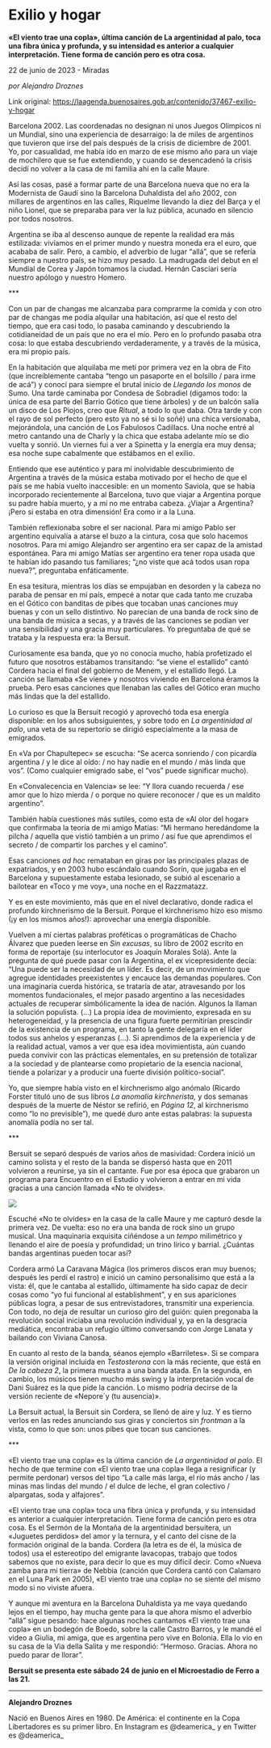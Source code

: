 # Exilio y hogar

**«El viento trae una copla», última canción de La argentinidad al palo, toca una fibra única y profunda, y su intensidad es anterior a cualquier interpretación. Tiene forma de canción pero es otra cosa.**

22 de junio de 2023 - Miradas

_por Alejandro Droznes_

Link original: https://laagenda.buenosaires.gob.ar/contenido/37467-exilio-y-hogar



Barcelona 2002. Las coordenadas no designan ni unos Juegos Olímpicos ni un Mundial, sino una experiencia de desarraigo: la de miles de argentinos que tuvieron que irse del país después de la crisis de diciembre de 2001. Yo, por casualidad, me había ido en marzo de ese mismo año para un viaje de mochilero que se fue extendiendo, y cuando se desencadenó la crisis decidí no volver a la casa de mi familia ahí en la calle Maure.




Así las cosas, pasé a formar parte de una Barcelona nueva que no era la Modernista de Gaudí sino la Barcelona Duhaldista del año 2002, con millares de argentinos en las calles, Riquelme llevando la diez del Barça y el niño Lionel, que se preparaba para ver la luz pública, acunado en silencio por todos nosotros.




Argentina se iba al descenso aunque de repente la realidad era más estilizada: vivíamos en el primer mundo y nuestra moneda era el euro, que acababa de salir. Pero, a cambio, el adverbio de lugar “allá”, que se refería siempre a nuestro país, se hizo muy pesado. La madrugada del debut en el Mundial de Corea y Japón tomamos la ciudad. Hernán Casciari sería nuestro apólogo y nuestro Homero.




\*\*\*




Con un par de changas me alcanzaba para comprarme la comida y con otro par de changas me podía alquilar una habitación, así que el resto del tiempo, que era casi todo, lo pasaba caminando y descubriendo la cotidianeidad de un país que no era el mío. Pero en lo profundo pasaba otra cosa: lo que estaba descubriendo verdaderamente, y a través de la música, era mi propio país.




En la habitación que alquilaba me metí por primera vez en la obra de Fito (que increíblemente cantaba “tengo un pasaporte en el bolsillo / para irme de acá”) y conocí para siempre el brutal inicio de *Llegando los monos* de Sumo. Una tarde caminaba por Condesa de Sobradiel (digamos todo: la única de esa parte del Barrio Gótico que tiene árboles) y de un balcón salía un disco de Los Piojos, creo que *Ritual*, a todo lo que daba. Otra tarde y con el rayo de sol perfecto (pero esto ya no sé si lo soñé) una chica versionaba, mejorándola, una canción de Los Fabulosos Cadillacs. Una noche entré al metro cantando una de Charly y la chica que estaba adelante mío se dio vuelta y sonrió. Un viernes fui a ver a Spinetta y la energía era muy densa; esa noche supe cabalmente que estábamos en el exilio.




Entiendo que ese auténtico y para mí inolvidable descubrimiento de Argentina a través de la música estaba motivado por el hecho de que el país se me había vuelto inaccesible: en un momento Saviola, que se había incorporado recientemente al Barcelona, tuvo que viajar a Argentina porque su padre había muerto, y a mí no me entraba cabeza. ¿Viajar a Argentina? ¡Pero si estaba en otra dimensión! Era como ir a la Luna.




También reflexionaba sobre el ser nacional. Para mi amigo Pablo ser argentino equivalía a atarse el buzo a la cintura, cosa que solo hacemos nosotros. Para mi amigo Alejandro ser argentino era ser capaz de la amistad espontánea. Para mi amigo Matías ser argentino era tener ropa usada que te habían ido pasando tus familiares; “¿no viste que acá todos usan ropa nueva?”, preguntaba enfáticamente.




En esa tesitura, mientras los días se empujaban en desorden y la cabeza no paraba de pensar en mi país, empecé a notar que cada tanto me cruzaba en el Gótico con banditas de pibes que tocaban unas canciones muy buenas y con un sello distintivo. No parecían de una banda de rock sino de una banda de música a secas, y a través de las canciones se podían ver una sensibilidad y una gracia muy particulares. Yo preguntaba de qué se trataba y la respuesta era: la Bersuit.




Curiosamente esa banda, que yo no conocía mucho, había profetizado el futuro que nosotros estábamos transitando: “se viene el estallido” cantó Cordera hacia el final del gobierno de Menem, y el estallido llegó. La canción se llamaba «Se viene» y nosotros viviendo en Barcelona éramos la prueba. Pero esas canciones que llenaban las calles del Gótico eran mucho más lindas que la del estallido.




Lo curioso es que la Bersuit recogió y aprovechó toda esa energía disponible: en los años subsiguientes, y sobre todo en *La argentinidad al palo*, una veta de su repertorio se dirigió especialmente a la masa de emigrados.




En «Va por Chapultepec» se escucha: “Se acerca sonriendo / con picardía argentina / y le dice al oído: / no hay nadie en el mundo / más linda que vos”. (Como cualquier emigrado sabe, el “vos” puede significar mucho).




En «Convalecencia en Valencia» se lee: “Y llora cuando recuerda / ese amor que lo hizo mierda / o porque no quiere reconocer / que es un maldito argentino”.




También había cuestiones más sutiles, como esta de «Al olor del hogar» que confirmaba la teoría de mi amigo Matías: “Mi hermano heredándome la pilcha / aquella que vistió también a un primo / así fue que aprendimos el secreto / de compartir los parches y el camino”.




Esas canciones *ad hoc* remataban en giras por las principales plazas de expatriados, y en 2003 hubo escándalo cuando Sorín, que jugaba en el Barcelona y supuestamente estaba lesionado, se subió al escenario a bailotear en «Toco y me voy», una noche en el Razzmatazz.




Y es en este movimiento, más que en el nivel declarativo, donde radica el profundo kirchnerismo de la Bersuit. Porque el kirchnerismo hizo eso mismo (¡y en los mismos años!): aprovechar una energía disponible.




Vuelven a mí ciertas palabras proféticas o programáticas de Chacho Álvarez que pueden leerse en *Sin excusas*, su libro de 2002 escrito en forma de reportaje (su interlocutor es Joaquín Morales Solá). Ante la pregunta de qué puede pasar con la Argentina, el ex vicepresidente decía: “Una puede ser la necesidad de un líder. Es decir, de un movimiento que agregue identidades preexistentes y encauce las demandas populares. Con una imaginaria cuerda histórica, se trataría de atar, atravesando por los momentos fundacionales, el mejor pasado argentino a las necesidades actuales de recuperar simbólicamente la idea de nación. Algunos la llaman la solución populista. (…) La propia idea de movimiento, expresada en su heterogeneidad, y la presencia de una figura fuerte permitirían prescindir de la existencia de un programa, en tanto la gente delegaría en el líder todos sus anhelos y esperanzas (…). Si aprendimos de la experiencia y de la realidad actual, vamos a ver que esa idea movimientista, aún cuando pueda convivir con las prácticas elementales, en su pretensión de totalizar a la sociedad y de plantearse como propietario de la esencia nacional, tiende a polarizar y a producir una fuerte división político-social”.




Yo, que siempre había visto en el kirchnerismo algo anómalo (Ricardo Forster tituló uno de sus libros *La anomalía kirchnerista,* y dos semanas después de la muerte de Néstor se refirió, en *Página 12*, al kirchnerismo como “lo no previsible”), me quedé duro ante estas palabras: la supuesta anomalía podía no ser tal.




\*\*\*




Bersuit se separó después de varios años de masividad: Cordera inició un camino solista y el resto de la banda se dispersó hasta que en 2011 volvieron a reunirse, ya sin el cantante. Fue por esa época que grabaron un programa para Encuentro en el Estudio y volvieron a entrar en mi vida gracias a una canción llamada «No te olvides».




![](https://cdn.feater.me/files/images/1285955/20c5a542-e647-4c4c-842d-1fa4a9e5da0f.jpg)




Escuché «No te olvides» en la casa de la calle Maure y me capturó desde la primera vez. De vuelta: eso no era una banda de rock sino un grupo musical. Una maquinaria exquisita ciñéndose a un *tempo* milimétrico y llenando el aire de poesía y profundidad; un trino lírico y barrial. ¿Cuántas bandas argentinas pueden tocar así?




Cordera armó La Caravana Mágica (los primeros discos eran muy buenos; después les perdí el rastro) e inició un camino personalísimo que está a la vista: él, que le cantaba al estallido, últimamente ha sido capaz de decir cosas como “yo fui funcional al establishment”, y en sus apariciones públicas logra, a pesar de sus entrevistadores, transmitir una experiencia. Con todo, no deja de resultar un curioso giro del guión: quien pregonaba la revolución social iniciaba una revolución individual y, ya en la desgracia mediática, encontraba un refugio último conversando con Jorge Lanata y bailando con Viviana Canosa.




En cuanto al resto de la banda, séanos ejemplo «Barriletes». Si se compara la versión original incluida en *Testosterona* con la más reciente, que está en *De la cabeza 2*, la primera muestra a una banda atada. En la segunda, en cambio, los músicos tienen mucho más swing y la interpretación vocal de Dani Suárez es la que pide la canción. Lo mismo podría decirse de la versión reciente de «Nepore´y (tu ausencia)».




La Bersuit actual, la Bersuit sin Cordera, se llenó de aire y luz. Y es tierno verlos en las redes anunciando sus giras y conciertos sin *frontman* a la vista, como lo que son: unos pibes que tocan sus canciones.




\*\*\*




«El viento trae una copla» es la última canción de *La argentinidad al palo*. El hecho de que termine con «El viento trae una copla» llega a resignificar (y permite perdonar) versos del tipo “La calle más larga, el río más ancho / las minas mas lindas del mundo / el dulce de leche, el gran colectivo / alpargatas, soda y alfajores”.




«El viento trae una copla» toca una fibra única y profunda, y su intensidad es anterior a cualquier interpretación. Tiene forma de canción pero es otra cosa. Es el Sermón de la Montaña de la argentinidad bersuitera, un «Juguetes perdidos» del amor y la ternura, y el canto del cisne de la formación original de la banda. Cordera (la letra es de él, la música de todos) usa el estereotipo del emigrante lavacopas, trabajo que todos sabemos que no existe, para decir lo que es muy difícil decir. Como «Nueva zamba para mi tierra» de Nebbia (canción que Cordera cantó con Calamaro en el Luna Park en 2005), «El viento trae una copla» no se siente del mismo modo si no viviste afuera.




Y aunque mi aventura en la Barcelona Duhaldista ya me vaya quedando lejos en el tiempo, hay mucha gente para la que ahora mismo el adverbio “allá” sigue pesando: hace algunas noches cantamos «El viento trae una copla» en un bodegón de Boedo, sobre la calle Castro Barros, y le mandé el video a Giulia, mi amiga, que es argentina pero vive en Bolonia. Ella lo vio en su casa de la Via della Salita y me respondió: “Hermoso. Gracias. Ahora no puedo parar de llorar”.




**Bersuit se presenta este sábado 24 de junio en el Microestadio de Ferro a las 21.**




---




**Alejandro Droznes**




Nació en Buenos Aires en 1980. De América: el continente en la Copa Libertadores es su primer libro. En Instagram es @deamerica\_ y en Twitter es @deamerica\_



